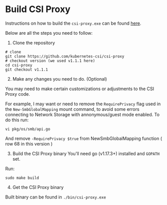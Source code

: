 # Build CSI Proxy

Instructions on how to build the `csi-proxy.exe` can be found [here](https://github.com/kubernetes-csi/csi-proxy#build).

Below are all the steps you need to follow:

1. Clone the repository
```
# clone
git clone https://github.com/kubernetes-csi/csi-proxy
# checkout version (we used v1.1.1 here)
cd csi-proxy
git checkout v1.1.1
```

2. Make any changes you need to do. (Optional)

  You may need to make certain customizations or adjustments to the CSI Proxy code.

  For example, I may want or need to remove the `RequirePrivacy` flag used in the `New-SmbGlobalMapping` mount command, to avoid some errors connecting to Network Storage with annonymous/guest mode enabled. To do this run:
  ```
  vi pkg/os/smb/api.go
  ```

  And remove `-RequirePrivacy $true` from NewSmbGlobalMapping function ( row 68 in this version )

3. Build the CSI Proxy binary
You'll need go (v1.17.3+) installed and `GOPATH` set.

  Run:
```
sudo make build
```

4. Get the CSI Proxy binary

  Built binary can be found in `./bin/csi-proxy.exe`